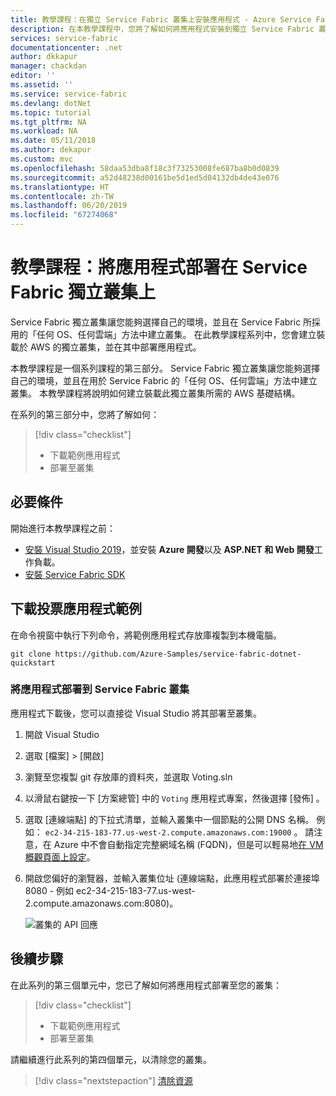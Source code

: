 ```yaml
---
title: 教學課程：在獨立 Service Fabric 叢集上安裝應用程式 - Azure Service Fabric | Microsoft Docs
description: 在本教學課程中，您將了解如何將應用程式安裝到獨立 Service Fabric 叢集中。
services: service-fabric
documentationcenter: .net
author: dkkapur
manager: chackdan
editor: ''
ms.assetid: ''
ms.service: service-fabric
ms.devlang: dotNet
ms.topic: tutorial
ms.tgt_pltfrm: NA
ms.workload: NA
ms.date: 05/11/2018
ms.author: dekapur
ms.custom: mvc
ms.openlocfilehash: 58daa53dba8f18c3f73253008fe687ba8b0d0839
ms.sourcegitcommit: a52d48238d00161be5d1ed5d04132db4de43e076
ms.translationtype: HT
ms.contentlocale: zh-TW
ms.lasthandoff: 06/20/2019
ms.locfileid: "67274068"
---
```

# <a name="tutorial-deploy-an-application-on-your-service-fabric-standalone-cluster"></a>教學課程：將應用程式部署在 Service Fabric 獨立叢集上

Service Fabric 獨立叢集讓您能夠選擇自己的環境，並且在 Service Fabric 所採用的「任何 OS、任何雲端」方法中建立叢集。 在此教學課程系列中，您會建立裝載於 AWS 的獨立叢集，並在其中部署應用程式。

本教學課程是一個系列課程的第三部分。  Service Fabric 獨立叢集讓您能夠選擇自己的環境，並且在用於 Service Fabric 的「任何 OS、任何雲端」方法中建立叢集。 本教學課程將說明如何建立裝載此獨立叢集所需的 AWS 基礎結構。

在系列的第三部分中，您將了解如何：

> [!div class="checklist"]
> * 下載範例應用程式
> * 部署至叢集

## <a name="prerequisites"></a>必要條件

開始進行本教學課程之前：

* [安裝 Visual Studio 2019](https://www.visualstudio.com/)，並安裝 **Azure 開發**以及 **ASP.NET 和 Web 開發**工作負載。
* [安裝 Service Fabric SDK](service-fabric-get-started.md)

## <a name="download-the-voting-sample-application"></a>下載投票應用程式範例

在命令視窗中執行下列命令，將範例應用程式存放庫複製到本機電腦。

```
git clone https://github.com/Azure-Samples/service-fabric-dotnet-quickstart
```

### <a name="deploy-the-app-to-the-service-fabric-cluster"></a>將應用程式部署到 Service Fabric 叢集

應用程式下載後，您可以直接從 Visual Studio 將其部署至叢集。

1. 開啟 Visual Studio

2. 選取 [檔案]   > [開啟] 

3. 瀏覽至您複製 git 存放庫的資料夾，並選取 Voting.sln

4. 以滑鼠右鍵按一下 [方案總管] 中的 `Voting` 應用程式專案，然後選擇 [發佈]  。

5. 選取 [連線端點]  的下拉式清單，並輸入叢集中一個節點的公開 DNS 名稱。  例如： `ec2-34-215-183-77.us-west-2.compute.amazonaws.com:19000` 。 請注意，在 Azure 中不會自動指定完整網域名稱 (FQDN)，但是可以輕易地[在 VM 概觀頁面上設定](https://docs.microsoft.com/azure/virtual-machines/linux/portal-create-fqdn)。

6. 開啟您偏好的瀏覽器，並輸入叢集位址 (連線端點，此應用程式部署於連接埠 8080 - 例如 ec2-34-215-183-77.us-west-2.compute.amazonaws.com:8080)。

    ![叢集的 API 回應](./media/service-fabric-tutorial-standalone-cluster/deployed-app.png)

## <a name="next-steps"></a>後續步驟

在此系列的第三個單元中，您已了解如何將應用程式部署至您的叢集：

> [!div class="checklist"]
> * 下載範例應用程式
> * 部署至叢集

請繼續進行此系列的第四個單元，以清除您的叢集。

> [!div class="nextstepaction"]
> [清除資源](service-fabric-tutorial-standalone-clean-up.md)